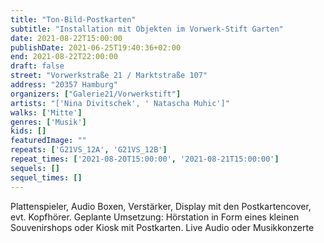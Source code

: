 ```yaml
---
title: "Ton-Bild-Postkarten"
subtitle: "Installation mit Objekten im Vorwerk-Stift Garten"
date: 2021-08-22T15:00:00
publishDate: 2021-06-25T19:40:36+02:00
end: 2021-08-22T22:00:00
draft: false
street: "Vorwerkstraße 21 / Marktstraße 107"
address: "20357 Hamburg"
organizers: ["Galerie21/Vorwerkstift"]
artists: "['Nina Divitschek', ' Natascha Muhic']"
walks: ['Mitte']
genres: ['Musik']
kids: []
featuredImage: ""
repeats: ['G21VS_12A', 'G21VS_12B']
repeat_times: ['2021-08-20T15:00:00', '2021-08-21T15:00:00']
sequels: []
sequel_times: []
---
```


Plattenspieler, Audio Boxen, Verstärker, Display mit den Postkartencover, evt. Kopfhörer. Geplante Umsetzung: Hörstation in Form eines kleinen Souvenirshops oder Kiosk mit Postkarten. Live Audio oder Musikkonzerte